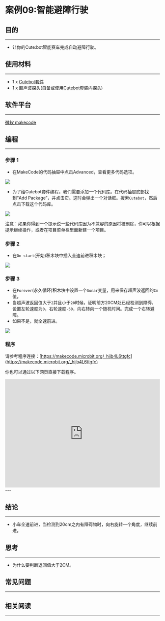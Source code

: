 # 案例09:智能避障行驶

## 目的
---
- 让你的Cute:bot智能赛车完成自动避障行驶。

## 使用材料
---
- 1 x [Cutebot套件](https://www.elecfreaks.com/store/cute-bot.html)
- 1 x 超声波探头(自备或使用Cutebot套装内探头)

## 软件平台
---
[微软 makecode](https://makecode.microbit.org/#)

## 编程
---
### 步骤 1
- 在MakeCode的代码抽屉中点击Advanced，查看更多代码选项。

![](https://raw.githubusercontent.com/elecfreaks/learn-cn/master/microbitKit/smart_cutebot/images/cutebot-pk-1.png)

- 为了给Cutebot套件编程，我们需要添加一个代码库。在代码抽屉底部找到“Add Package”，并点击它。这时会弹出一个对话框。搜索`Cutebot`，然后点击下载这个代码库。

![](https://raw.githubusercontent.com/elecfreaks/learn-cn/master/microbitKit/smart_cutebot/images/cutebot-pk-11.png)

注意：如果你得到一个提示说一些代码库因为不兼容的原因将被删除，你可以根据提示继续操作，或者在项目菜单栏里面新建一个项目。

### 步骤 2

- 在`On start`(开始)积木块中插入全速前进积木块；

![](https://raw.githubusercontent.com/elecfreaks/learn-cn/master/microbitKit/smart_cutebot/images/case_09_01.png)

### 步骤 3

- 在`Forever`(永久循环)积木块中设置一个`Sonar`变量，用来保存超声波返回的`Cm`值。
- 当超声波返回值大于`2`并且小于`20`时候，证明前方20CM处已经检测到障碍，设置左轮速度为`0`，右轮速度`-50`，向右转向一个随机时间。完成一个右转避障。
- 如果不是，就全速前进。

![](https://raw.githubusercontent.com/elecfreaks/learn-cn/master/microbitKit/smart_cutebot/images/case_09_02.png)


### 程序

请参考程序连接：[https://makecode.microbit.org/_hijb4L6ttgfc](https://makecode.microbit.org/_hijb4L6ttgfc)

你也可以通过以下网页直接下载程序。

<div style="position:relative;height:0;padding-bottom:70%;overflow:hidden;">
<iframe style="position:absolute;top:0;left:0;width:100%;height:100%;" src="https://makecode.microbit.org/#pub:https://makecode.microbit.org/_hijb4L6ttgfc" frameborder="0" sandbox="allow-popups allow-forms allow-scripts allow-same-origin">
</iframe>
</div>  
---

## 结论
---
- 小车全速前进，当检测到20cm之内有障碍物时，向右旋转一个角度，继续前进。

## 思考
---
- 为什么要判断返回值大于2CM。

## 常见问题
---
## 相关阅读  
---